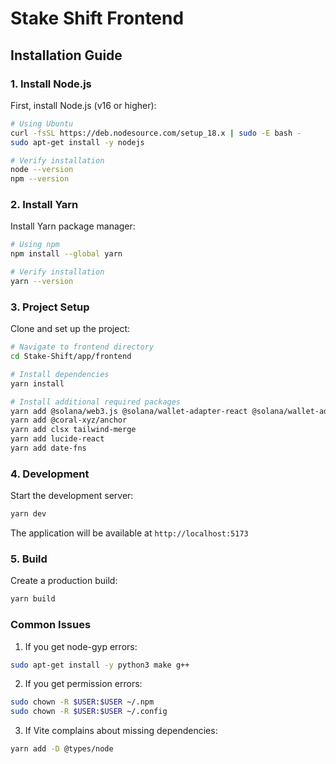 # Stake Shift Frontend

## Installation Guide

### 1. Install Node.js
First, install Node.js (v16 or higher):
```bash
# Using Ubuntu
curl -fsSL https://deb.nodesource.com/setup_18.x | sudo -E bash -
sudo apt-get install -y nodejs

# Verify installation
node --version
npm --version
```

### 2. Install Yarn
Install Yarn package manager:
```bash
# Using npm
npm install --global yarn

# Verify installation
yarn --version
```

### 3. Project Setup
Clone and set up the project:
```bash
# Navigate to frontend directory
cd Stake-Shift/app/frontend

# Install dependencies
yarn install

# Install additional required packages
yarn add @solana/web3.js @solana/wallet-adapter-react @solana/wallet-adapter-react-ui
yarn add @coral-xyz/anchor
yarn add clsx tailwind-merge
yarn add lucide-react
yarn add date-fns
```

### 4. Development

Start the development server:
```bash
yarn dev
```
The application will be available at `http://localhost:5173`

### 5. Build

Create a production build:
```bash
yarn build
```

### Common Issues

1. If you get node-gyp errors:
```bash
sudo apt-get install -y python3 make g++
```

2. If you get permission errors:
```bash
sudo chown -R $USER:$USER ~/.npm
sudo chown -R $USER:$USER ~/.config
```

3. If Vite complains about missing dependencies:
```bash
yarn add -D @types/node
```